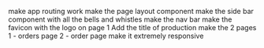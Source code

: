 make app routing work
make the page layout component 
make the side bar component with all the bells and whistles
make the nav bar 
make the  favicon with the logo on page 1
Add the title of production
make the 2 pages 
    1 - orders page
    2 - order page
make it extremely responsive    
    
    
    

